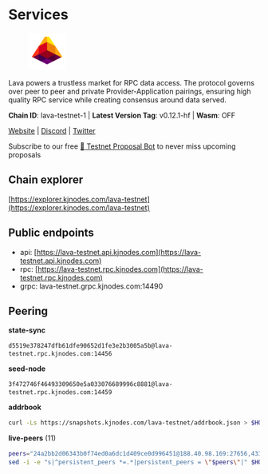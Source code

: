 # Services

<figure><img src="https://raw.githubusercontent.com/kj89/cosmos-images/main/logos/lava.png" alt=""><figcaption></figcaption></figure>

Lava powers a trustless market for RPC data access. The protocol  governs over peer to peer and private Provider-Application pairings,  ensuring high quality RPC service while creating consensus around data served.

**Chain ID**: lava-testnet-1 | **Latest Version Tag**: v0.12.1-hf | **Wasm**: OFF

[Website](https://lavanet.xyz) | [Discord](https://discord.com/invite/Tbk5NxTCdA) | [Twitter](https://twitter.com/lavanetxyz)



Subscribe to our free [🤖 Testnet Proposal Bot](https://t.me/kjnodes_testnet_proposal_bot) to never miss upcoming proposals


## Chain explorer
[https://explorer.kjnodes.com/lava-testnet](https://explorer.kjnodes.com/lava-testnet)

## Public endpoints

* api: [https://lava-testnet.api.kjnodes.com](https://lava-testnet.api.kjnodes.com)
* rpc: [https://lava-testnet.rpc.kjnodes.com](https://lava-testnet.rpc.kjnodes.com)
* grpc: lava-testnet.grpc.kjnodes.com:14490

## Peering

**state-sync**

```text
d5519e378247dfb61dfe90652d1fe3e2b3005a5b@lava-testnet.rpc.kjnodes.com:14456
```

**seed-node**

```text
3f472746f46493309650e5a033076689996c8881@lava-testnet.rpc.kjnodes.com:14459
```

**addrbook**
```bash
curl -Ls https://snapshots.kjnodes.com/lava-testnet/addrbook.json > $HOME/.lava/config/addrbook.json
```

**live-peers** (11)
```bash
peers="24a2bb2d06343b0f74ed0a6dc1d409ce0d996451@188.40.98.169:27656,433be6210ad6350bebebad68ec50d3e0d90cb305@217.13.223.167:60856,1dc8db6b9b800deded531bfb56ce12defbc98c74@173.249.46.50:26656,14ae45e7f2ff7491cfa686a8fcac7cc095bc38ff@213.239.217.52:39656,abef1d647b77b701d81ae15e093bf00d29cc56e1@46.4.50.247:13656,47385d0a7051109de5342e3b27890c4a4b9e0763@65.108.72.233:16656,c40a7bc3c7aee0428273c0bfa75fcb14bf0f44c4@65.109.90.171:30656,bfe21dd5af98aa42d213cd5bd943162a36b0505f@92.243.165.98:26656,d8e81881ced029758f9623179a3c1ecf72aece2e@195.74.86.49:26656,bb8c8cea499a1fa7e97922b5a9882c2360c6575a@176.103.222.21:26656,d5519e378247dfb61dfe90652d1fe3e2b3005a5b@65.109.68.190:14456"
sed -i -e "s|^persistent_peers *=.*|persistent_peers = \"$peers\"|" $HOME/.lava/config/config.toml
```
